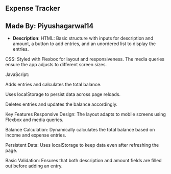## Expense Tracker

## Made By: Piyushagarwal14

- **Description**: HTML: Basic structure with inputs for description and amount, a button to add entries, and an unordered list to display the entries.

CSS: Styled with Flexbox for layout and responsiveness. The media queries ensure the app adjusts to different screen sizes.

JavaScript:

Adds entries and calculates the total balance.

Uses localStorage to persist data across page reloads.

Deletes entries and updates the balance accordingly.

Key Features
Responsive Design: The layout adapts to mobile screens using Flexbox and media queries.

Balance Calculation: Dynamically calculates the total balance based on income and expense entries.

Persistent Data: Uses localStorage to keep data even after refreshing the page.

Basic Validation: Ensures that both description and amount fields are filled out before adding an entry.


